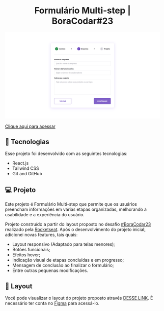 <h1 align="center"> Formulário Multi-step | BoraCodar#23 </h1>

![preview](./.github/preview.png)

[Clique aqui para acessar](https://multi-step-form-maik-emanoel.vercel.app/)

## 🚀 Tecnologias

Esse projeto foi desenvolvido com as seguintes tecnologias:

- React.js
- Tailwind CSS
- Git and GitHub

## 💻 Projeto

Este projeto é Formulário Multi-step que permite que os usuários preencham informações em várias etapas organizadas, melhorando a usabilidade e a experiência do usuário.<br>

Projeto construído a partir do layout proposto no desafio [#BoraCodar23](https://boracodar.dev/) realizado pela [Rocketseat](https://rocketseat.com.br).
Após o desenvolvimento do projeto inicial, adicionei novas features, tais quais:

- Layout responsivo (Adaptado para telas menores);
- Botões funcionais;
- Efeitos hover;
- Indicação visual de etapas concluídas e em progresso;
- Mensagem de conclusão ao finalizar o formulário;
- Entre outras pequenas modificações.

## 🔖 Layout

Você pode visualizar o layout do projeto proposto através [DESSE LINK](https://www.figma.com/community/file/1248257890741817885). É necessário ter conta no [Figma](https://figma.com) para acessá-lo.